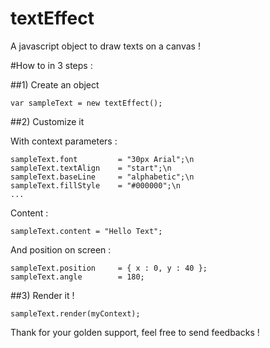textEffect
==========

A javascript object to draw texts on a canvas !

#How to in 3 steps :

##1) Create an object

	var sampleText = new textEffect();

	
##2) Customize it

With context parameters :

	sampleText.font 		= "30px Arial";\n
	sampleText.textAlign 	= "start";\n
	sampleText.baseLine 	= "alphabetic";\n
	sampleText.fillStyle 	= "#000000";\n
	...
	
Content :

	sampleText.content = "Hello Text";
	
And position on screen :

	sampleText.position  	= { x : 0, y : 40 };
	sampleText.angle	   	= 180;
	
	
##3) Render it !

	sampleText.render(myContext);
	
	
	
Thank for your golden support, feel free to send feedbacks !